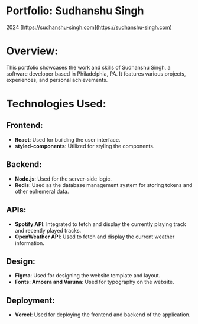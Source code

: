 # Portfolio: Sudhanshu Singh
2024
[https://sudhanshu-singh.com](https://sudhanshu-singh.com)

# Overview:
This portfolio showcases the work and skills of Sudhanshu Singh, a software developer based in Philadelphia, PA. It features various projects, experiences, and personal achievements.

# Technologies Used:

## Frontend:
- **React**: Used for building the user interface.
- **styled-components**: Utilized for styling the components.

## Backend:
- **Node.js**: Used for the server-side logic.
- **Redis**: Used as the database management system for storing tokens and other ephemeral data.

## APIs:
- **Spotify API**: Integrated to fetch and display the currently playing track and recently played tracks.
- **OpenWeather API**: Used to fetch and display the current weather information.

## Design:
- **Figma**: Used for designing the website template and layout.
- **Fonts: Amoera and Varuna**: Used for typography on the website.

## Deployment:
- **Vercel**: Used for deploying the frontend and backend of the application.
